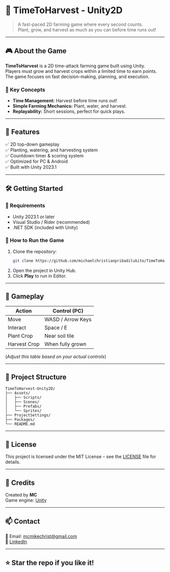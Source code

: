 # 🌾 TimeToHarvest - Unity2D

> A fast-paced 2D farming game where every second counts.  
> Plant, grow, and harvest as much as you can before time runs out!

---

## 🎮 About the Game

**TimeToHarvest** is a 2D time-attack farming game built using Unity.  
Players must grow and harvest crops within a limited time to earn points. The game focuses on fast decision-making, planning, and execution.

### 🧠 Key Concepts
- **Time Management:** Harvest before time runs out!
- **Simple Farming Mechanics:** Plant, water, and harvest.
- **Replayability:** Short sessions, perfect for quick plays.

---

## 🚀 Features

✅ 2D top-down gameplay  
✅ Planting, watering, and harvesting system  
✅ Countdown timer & scoring system  
✅ Optimized for PC & Android  
✅ Built with Unity 2023.1

---

## 🛠️ Getting Started

### 🧩 Requirements
- Unity 2023.1 or later
- Visual Studio / Rider (recommended)
- .NET SDK (included with Unity)

### 🔧 How to Run the Game
1. Clone the repository:
   ```bash
   git clone https://github.com/michaelchristianpribadilukito/TimeToHarvest-Unity2D.git
   ```
2. Open the project in Unity Hub.
3. Click **Play** to run in Editor.

---

## 🎯 Gameplay

| Action       | Control (PC)     |
|--------------|------------------|
| Move         | WASD / Arrow Keys|
| Interact     | Space / E        |
| Plant Crop   | Near soil tile   |
| Harvest Crop | When fully grown |

(*Adjust this table based on your actual controls*)

---

## 📁 Project Structure

```
TimeToHarvest-Unity2D/
├── Assets/
│   ├── Scripts/
│   ├── Scenes/
│   ├── Prefabs/
│   └── Sprites/
├── ProjectSettings/
├── Packages/
└── README.md
```

---

## 📜 License

This project is licensed under the MIT License – see the [LICENSE](LICENSE) file for details.

---

## 🙌 Credits

Created by **MC**  
Game engine: [Unity](https://unity.com/)

---

## 📫 Contact

📧 Email: mcmikechrist@gmail.com  
🔗 [LinkedIn](https://linkedin.com/in/michael-christian-623036233/)

---

## ⭐ Star the repo if you like it!
